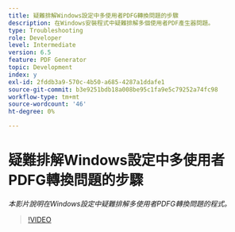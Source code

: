```yaml
---
title: 疑難排解Windows設定中多使用者PDFG轉換問題的步驟
description: 在Windows安裝程式中疑難排解多個使用者PDF產生器問題。
type: Troubleshooting
role: Developer
level: Intermediate
version: 6.5
feature: PDF Generator
topic: Development
index: y
exl-id: 2fddb3a9-570c-4b50-a685-4287a1ddafe1
source-git-commit: b3e9251bdb18a008be95c1fa9e5c79252a74fc98
workflow-type: tm+mt
source-wordcount: '46'
ht-degree: 0%

---
```


# 疑難排解Windows設定中多使用者PDFG轉換問題的步驟

*本影片說明在Windows設定中疑難排解多使用者PDFG轉換問題的程式。*

>[!VIDEO](https://video.tv.adobe.com/v/335550?quality=12&learn=on)
